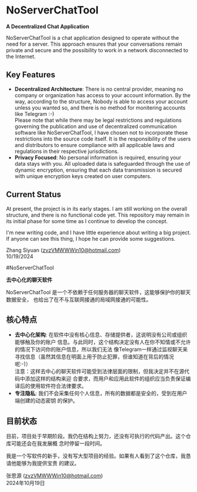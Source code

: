 # NoServerChatTool   

**A Decentralized Chat Application**   

NoServerChatTool is a chat application designed to operate without the need for a 
server. This approach ensures that your conversations remain private and secure
and the possibility to work in a network disconnected to the Internet.   

## Key Features   

- **Decentralized Architecture**: There is no central provider, meaning no company
or organization has access to your account information. By the way, according to
the structure, Nobody is able to access your account unless you wanted so, and
there is no method for monitering accounts like Telegram :-)    
Please note that while there may be legal restrictions and regulations governing the 
publication and use of decentralized communication software like NoServerChatTool, I
have chosen not to incorporate these restrictions into the source code itself. It is 
the responsibility of the users and distributors to ensure compliance with all 
applicable laws and regulations in their respective jurisdictions.
- **Privacy Focused**: No personal information is required, ensuring your data 
stays with you. All uploaded data is safeguarded through the use of dynamic 
encryption, ensuring that each data transmission is secured with unique encryption 
keys created on user computers.   

## Current Status   

At present, the project is in its early stages. I am still working on the overall 
structure, and there is no functional code yet. This repository may remain in its
initial phase for some time as I continue to develop the concept.   

I'm new writing code, and I have little experience about writing a big project. If 
anyone can see this thing, I hope he can provide some suggestions.   

Zhang Siyuan (zvzVMWWWin10@hotmail.com)   
10/19/2024   

#NoServerChatTool

**去中心化的聊天软件**

NoServerChatTool 是一个不依赖于任何服务器的聊天软件，这能够保护你的聊天数据安全，
也给出了在不与互联网接通的局域网接通的可能性。

## 核心特点

- **去中心化架构**: 在软件中没有核心信息、存储提供者，这说明没有公司或组织能够触及你的账户
信息。与此同时，这个结构决定没有人在你不知情或不允许的情况下访问你的账户信息，所以我们无法
像Telegram一样通过监视聊天来寻找信息（虽然其信息在明面上用于防止犯罪，但谁知道在背后的情况
呢:-)）   
注意：这样去中心的聊天软件可能受到法律层面的限制，但我决定并不在源代码中添加这样的结构来迎
合要求，而用户和应用此软件的组织应当负责保证编译后的使用软件符合法律要求。
- **专注隐私**: 我们不会采集任何个人信息，所有的数据都是安全的，受到在用户端创建的动态密钥
的保护。

## 目前状态

目前，项目处于早期阶段。我仍在结构上努力，还没有可执行的代码产出。这个仓库可能还会在我发展概
念时停留一段时间。   

我是一个写软件的新手，没有写大型项目的经验。如果有人看到了这个仓库，我恳请他能够为我提供宝贵
的建议。   

张思源 (zvzVMWWWin10@hotmail.com)    
2024年10月19日

